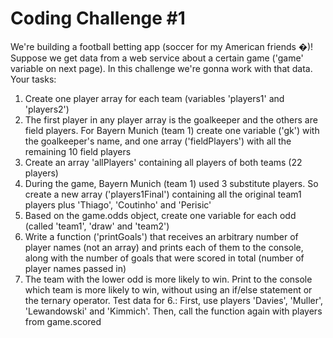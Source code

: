 # Coding Challenge #1

We're building a football betting app (soccer for my American friends �)!
Suppose we get data from a web service about a certain game ('game' variable on
next page). In this challenge we're gonna work with that data.
Your tasks:

1. Create one player array for each team (variables 'players1' and
   'players2')
2. The first player in any player array is the goalkeeper and the others are field
   players. For Bayern Munich (team 1) create one variable ('gk') with the
   goalkeeper's name, and one array ('fieldPlayers') with all the remaining 10
   field players
3. Create an array 'allPlayers' containing all players of both teams (22
   players)
4. During the game, Bayern Munich (team 1) used 3 substitute players. So create a
   new array ('players1Final') containing all the original team1 players plus
   'Thiago', 'Coutinho' and 'Perisic'
5. Based on the game.odds object, create one variable for each odd (called
   'team1', 'draw' and 'team2')
6. Write a function ('printGoals') that receives an arbitrary number of player
   names (not an array) and prints each of them to the console, along with the
   number of goals that were scored in total (number of player names passed in)
7. The team with the lower odd is more likely to win. Print to the console which
   team is more likely to win, without using an if/else statement or the ternary
   operator.
   Test data for 6.: First, use players 'Davies', 'Muller', 'Lewandowski' and 'Kimmich'.
   Then, call the function again with players from game.scored
